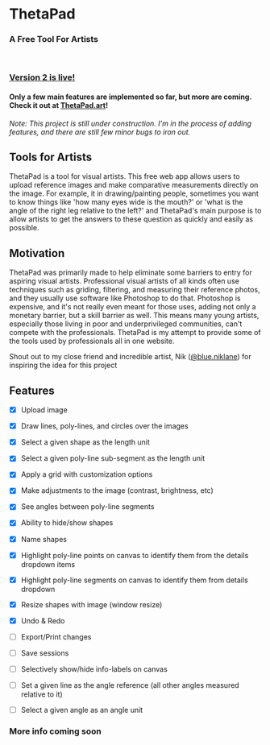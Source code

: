 # ThetaPad
### A Free Tool For Artists
<br/>

### [Version 2 is live!](https://thetapad.art/)
#### Only a few main features are implemented so far, but more are coming. Check it out at [**ThetaPad.art**](https://thetapad.art/)!

*Note: This project is still under construction. I'm in the process of adding features, and
there are still few minor bugs to iron out.*

## Tools for Artists
ThetaPad is a tool for visual artists. This free web app allows users to upload reference images and make comparative measurements directly on the image. For example, it in drawing/painting people, sometimes you want to know things like 'how many eyes wide is the mouth?' or 'what is the angle of the right leg relative to the left?' and ThetaPad's main purpose is to allow artists to get the answers to these question as quickly and easily as possible.


## Motivation
ThetaPad was primarily made to help eliminate some barriers to entry for aspiring visual artists. Professional visual artists of all kinds often use techniques such as griding, filtering, and measuring their reference photos, and they usually use software like Photoshop to do that. Photoshop is expensive, and it's not really even meant for those uses, adding not only a monetary barrier, but a skill barrier as well. This means many young artists, especially those living in poor and underprivileged communities, can't compete with the professionals. ThetaPad is my attempt to provide some of the tools used by professionals all in one website.


Shout out to my close friend and incredible artist, Nik ([@blue.niklane](https://www.instagram.com/niklane.art/)) for inspiring the idea for this project


## Features

- [x] Upload image
- [x] Draw lines, poly-lines, and circles over the images
- [x] Select a given shape as the length unit
- [x] Select a given poly-line sub-segment as the length unit
- [x] Apply a grid with customization options
- [x] Make adjustments to the image (contrast, brightness, etc)
- [x] See angles between poly-line segments
- [x] Ability to hide/show shapes
- [x] Name shapes
- [x] Highlight poly-line points on canvas to identify them from the details dropdown items
- [x] Highlight poly-line segments on canvas to identify them from details dropdown
- [x] Resize shapes with image (window resize)
- [x] Undo & Redo
- [ ] Export/Print changes
- [ ] Save sessions
- [ ] Selectively show/hide info-labels on canvas
- [ ] Set a given line as the angle reference (all other angles measured relative to it)
- [ ] Select a given angle as an angle unit


### More info coming soon
